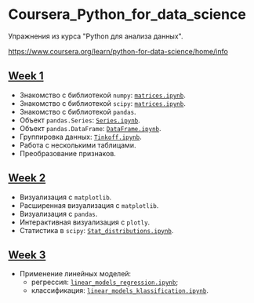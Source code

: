 # Coursera_Python_for_data_science

Упражнения из курса "Python для анализа данных".

https://www.coursera.org/learn/python-for-data-science/home/info

##  [Week 1](week_1)
* Знакомство с библиотекой `numpy`: [`matrices.ipynb`](week_1/matrices.ipynb).
* Знакомство с библиотекой `scipy`: [`matrices.ipynb`](week_1/matrices.ipynb).
* Знакомство с библиотекой `pandas`.
* Объект `pandas.Series`: [`Series.ipynb`](week_1/Series.ipynb).
* Объект `pandas.DataFrame`: [`DataFrame.ipynb`](week_1/DataFrame.ipynb).
* Группировка данных: [`Tinkoff.ipynb`](week_1/Tinkoff.ipynb).
* Работа с несколькими таблицами.
* Преобразование признаков.

## [Week 2](week_2)
* Визуализация с `matplotlib`.
* Расширенная визуализация с `matplotlib`.
* Визуализация с `pandas`.
* Интерактивная визуализация с `plotly`.
* Статистика в `scipy`: [`Stat_distributions.ipynb`](/week_2/Stat_distributions.ipynb).

## [Week 3](week_3)
* Применение линейных моделей:
    * регрессия: [`linear_models_regression.ipynb`](/week_3/linear_models_regression.ipynb);
    * классификация: [`linear_models_klassification.ipynb`](/week_3/linear_models_klassification.ipynb).
